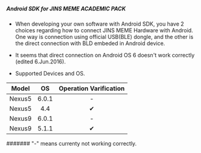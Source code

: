 ##### Android SDK for JINS MEME ACADEMIC PACK

* When developing your own software with Android SDK, you have 2 choices regarding how to connect JINS MEME Hardware with Android. One way is connection using official USB(BLE) dongle, and the other is the direct connection with BLD embeded in Android device. 

* It seems that direct connection on Android OS 6 doesn't work correctly (edited 6.Jun.2016).

* Supported Devices and OS. 

| Model | OS| Operation Varification |
|:--:|:--:|:--:|
|Nexus5|6.0.1|-|
|Nexus5|4.4|✔|
|Nexus9|6.0.1|-|
|Nexus9|5.1.1|✔|

####### "-" means currenty not working correctly.

